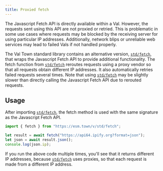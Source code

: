 ```yaml
---
title: Proxied fetch
---
```


The Javascript Fetch API is directly available within a Val. However, the requests sent using this API are not proxied or retried. This is problematic in some use cases where requests may be blocked by the receiving server for using particular IP addresses. Additionally, network blips or unreliable web services may lead to failed Vals if not handled properly.

The Val Town standard library contains an alternative version, [`std/fetch`](https://www.val.town/v/std/fetch), that wraps the Javascript Fetch API to provide additional functionality. The fetch function from [`std/fetch`](https://www.val.town/v/std/fetch) reroutes requests using a proxy vendor so that all requests obtain different IP addresses. It also automatically retries failed requests several times. Note that using [`std/fetch`](https://www.val.town/v/std/fetch) may be slightly slower than directly calling the Javascript Fetch API due to rerouted requests.

## Usage

After importing [`std/fetch`](https://www.val.town/v/std/fetch), the fetch method is used with the same signature as the Javascript Fetch API.

```ts title="Example" val
import { fetch } from "https://esm.town/v/std/fetch";

let result = await fetch("https://api64.ipify.org?format=json");
let json = await result.json();
console.log(json.ip);
```

If you run the above code multiple times, you'll see that it returns different IP addresses, because [`std/fetch`](https://www.val.town/v/std/fetch) uses proxies, so that each request is made from a different IP address.

